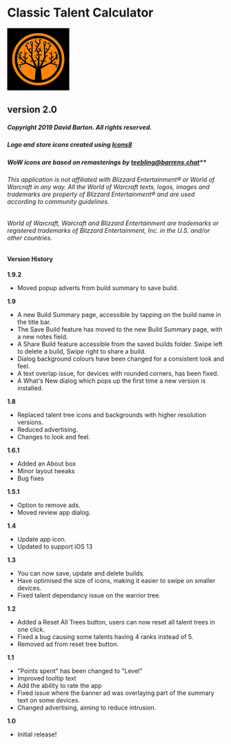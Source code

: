 # Classic Talent Calculator

![Logo](logo.png)

## version 2.0
##### Copyright 2019 David Barton. All rights reserved.

##### Logo and store icons created using [Icons8](https://icons8.com)
##### WoW icons are based on remasterings by [teebling@barrens.chat](https://barrens.chat)**

###### This application is not affiliated with Blizzard Entertainment® or World of Warcraft in any way. All the World of Warcraft texts, logos, images and trademarks are property of Blizzard Entertainment® and are used according to community guidelines.
###### World of Warcraft, Warcraft and Blizzard Entertainment are trademarks or registered trademarks of Blizzard Entertainment, Inc. in the U.S. and/or other countries.

#### Version History

**1.9.2**
* Moved popup adverts from build summary to save build.

**1.9**
* A new Build Summary page, accessible by tapping on the build name in the title bar.
* The Save Build feature has moved to the new Build Summary page, with a new notes field.
* A Share Build feature accessible from the saved builds folder. Swipe left to delete a build, Swipe right to share a build.
* Dialog background colours have been changed for a consistent look and feel.
* A text overlap issue, for devices with rounded corners, has been fixed.
* A What's New dialog which pops up the first time a new version is installed.

**1.8**
* Replaced talent tree icons and backgrounds with higher resolution versions.
* Reduced advertising.
* Changes to look and feel.

**1.6.1**
* Added an About box
* Minor layout tweaks
* Bug fixes

**1.5.1**
* Option to remove ads.
* Moved review app dialog.

**1.4**
* Update app icon.
* Updated to support iOS 13

**1.3**
* You can now save, update and delete builds.
* Have optimised the size of icons, making it easier to swipe on smaller devices.
* Fixed talent dependancy issue on the warrior tree.

**1.2**
* Added a Reset All Trees button, users can now reset all talent trees in one click.
* Fixed a bug causing some talents having 4 ranks instead of 5.
* Removed ad from reset tree button.

**1.1**
* "Points spent" has been changed to "Level"
* Improved tooltip text
* Add the ability to rate the app
* Fixed issue where the banner ad was overlaying part of the summary text on some devices.
* Changed advertising, aiming to reduce intrusion.

**1.0**
* Initial release!

